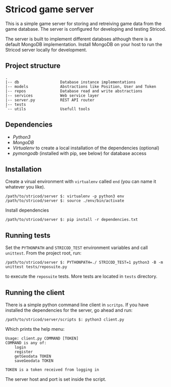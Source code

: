 Stricod game server
===================

This is a simple game server for storing and retreiving game data from the 
game database. The server is configured for developing and testing Stricod.

The server is built to implement different databses although there 
is a default MongoDB implementation. Install MongoDB on your host 
to run the Stricod server locally for development.

## Project structure

```
.
|-- db                  Database instance implementations 
|-- models              Abstractions like Position, User and Token 
|-- repos               Database read and write abstractions
|-- services            Web service layer
|-- server.py           REST API router
|-- tests               
`-- utils               Usefull tools 
```

## Dependencies

* *Python3*
* *MongoDB*
* *Virtualenv* to create a local installation of the dependencies (optional)
* *pymongodb* (installed with pip, see below) for database access

## Installation

Create a virual environment with `virtualenv` called `end`
(you can name it whatever you like).
```
/path/to/stricod/server $: virtualenv -p python3 env
/path/to/stricod/server $: source ./env/bin/activate
```

Install dependencies
```
/path/to/stricod/server $: pip install -r dependencies.txt 
```

## Running tests

Set the `PYTHONPATH` and `STRICOD_TEST` environment variables and call `unittest`. 
From the project root, run:
```
/path/to/stricod/server $: PYTHONPATH=./ STRICOD_TEST=1 python3 -B -m unittest tests/reposuite.py
```
to execute the `reposuite` tests. More tests are located in `tests` directory. 

## Running the client

There is a simple python command line client in `scritps`. If you have installed the dependencies 
for the server, go ahead and run:
```
/path/to/stricod/server/scripts $: python3 client.py
```
Which prints the help menu:
```
Usage: client.py COMMAND [TOKEN]
COMMAND is any of:
    login
    register
    getGeodata TOKEN    
    saveGeodata TOKEN

TOKEN is a token received from logging in
```
The server host and port is set inside the script.

